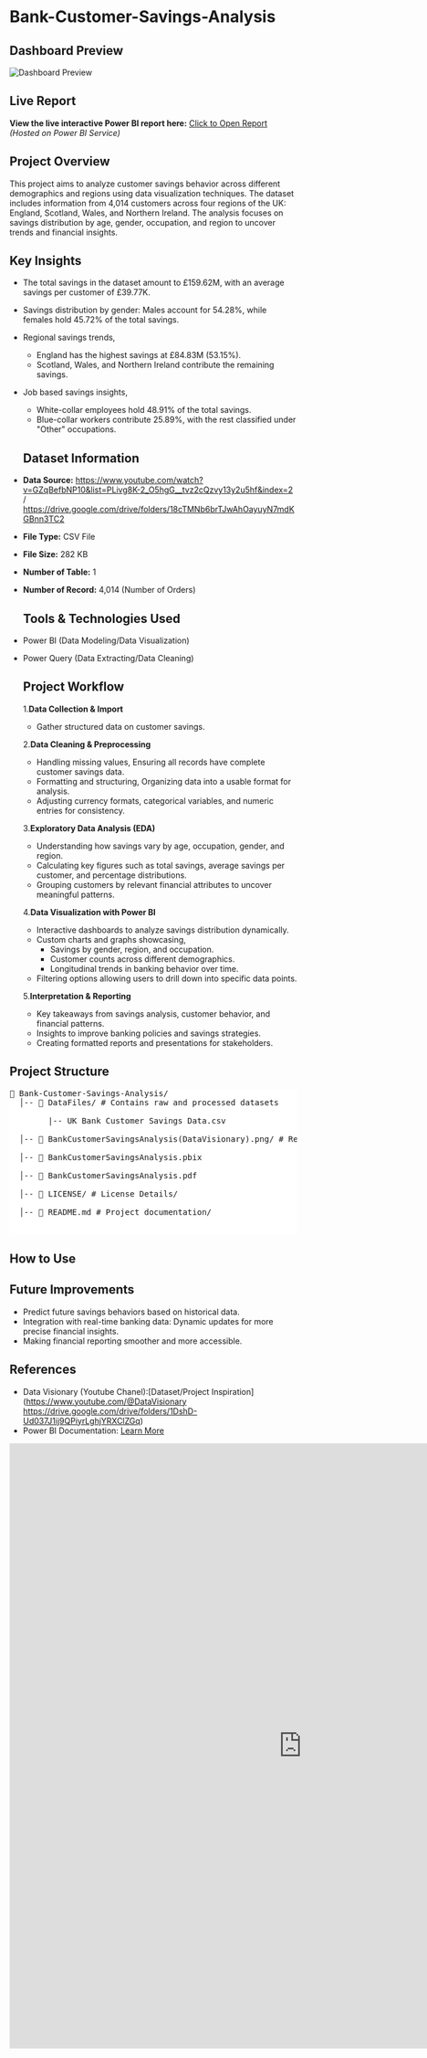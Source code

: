 # Bank-Customer-Savings-Analysis

## Dashboard Preview 

![Dashboard Preview](BankCustomerSavingsAnalysis(DataVisionary).png) 

## Live Report
**View the live interactive Power BI report here:**
[Click to Open Report](https://app.powerbi.com/view?r=eyJrIjoiMTg2ZTFiMmItOGUwMi00YmJjLTkzNDYtNzg5ZGUzYjNlNzdiIiwidCI6IjI1Y2UwMjYxLWJiZDYtNDljZC1hMWUyLTU0MjYwODg2ZDE1OSJ9)   
*(Hosted on Power BI Service)*

## Project Overview 

This project aims to analyze customer savings behavior across different demographics and regions using data visualization techniques. The dataset includes information from 4,014 customers across four regions of the UK: England, Scotland, Wales, and Northern Ireland. The analysis focuses on savings distribution by age, gender, occupation, and region to uncover trends and financial insights.

## Key Insights

- The total savings in the dataset amount to £159.62M, with an average savings per customer of £39.77K.
- Savings distribution by gender: Males account for 54.28%, while females hold 45.72% of the total savings.
- Regional savings trends,
    - England has the highest savings at £84.83M (53.15%).
    - Scotland, Wales, and Northern Ireland contribute the remaining savings.
- Job based savings insights,
    - White-collar employees hold 48.91% of the total savings.
    - Blue-collar workers contribute 25.89%, with the rest classified under "Other" occupations.
 
  ##  Dataset Information

- **Data Source:** https://www.youtube.com/watch?v=GZqBefbNP10&list=PLivg8K-2_O5hgG__tvz2cQzvy13y2u5hf&index=2 / https://drive.google.com/drive/folders/18cTMNb6brTJwAhOayuyN7mdKGBnn3TC2
- **File Type:** CSV File
- **File Size:**  282 KB
- **Number of Table:** 1  
- **Number of Record:** 4,014 (Number of Orders)

  ## Tools & Technologies Used 

- Power BI (Data Modeling/Data Visualization)  
- Power Query (Data Extracting/Data Cleaning)

  ## Project Workflow

  1.**Data Collection & Import**
  - Gather structured data on customer savings.
 
  2.**Data Cleaning & Preprocessing**
  - Handling missing values, Ensuring all records have complete customer savings data.
  - Formatting and structuring, Organizing data into a usable format for analysis.
  - Adjusting currency formats, categorical variables, and numeric entries for consistency.

  3.**Exploratory Data Analysis (EDA)**
  - Understanding how savings vary by age, occupation, gender, and region.
  - Calculating key figures such as total savings, average savings per customer, and percentage distributions.
  - Grouping customers by relevant financial attributes to uncover meaningful patterns.

  4.**Data Visualization with Power BI**
  - Interactive dashboards to analyze savings distribution dynamically.
  - Custom charts and graphs showcasing,
      - Savings by gender, region, and occupation.
      - Customer counts across different demographics.
      - Longitudinal trends in banking behavior over time.
  - Filtering options allowing users to drill down into specific data points.

  5.**Interpretation & Reporting**
  - Key takeaways from savings analysis, customer behavior, and financial patterns.
  - Insights to improve banking policies and savings strategies.
  - Creating formatted reports and presentations for stakeholders.


## Project Structure 

<pre style="background: #fff; padding: 0; border: none; font-family: monospace;">
📂 Bank-Customer-Savings-Analysis/ 
  │-- 📁 DataFiles/ # Contains raw and processed datasets    
    
        |-- UK Bank Customer Savings Data.csv
    
  │-- 📁 BankCustomerSavingsAnalysis(DataVisionary).png/ # Report images 
        
  │-- 📁 BankCustomerSavingsAnalysis.pbix

  │-- 📁 BankCustomerSavingsAnalysis.pdf

  │-- 📄 LICENSE/ # License Details/ 
  
  │-- 📄 README.md # Project documentation/

  
</pre>

## How to Use 


## Future Improvements 

- Predict future savings behaviors based on historical data.
- Integration with real-time banking data: Dynamic updates for more precise financial insights.
- Making financial reporting smoother and more accessible.

## References

- Data Visionary (Youtube Chanel):[Dataset/Project Inspiration](https://www.youtube.com/@DataVisionary https://drive.google.com/drive/folders/1DshD-Ud037J1ij9QPiyrLghjYRXClZGq)
- Power BI Documentation: [Learn More](https://learn.microsoft.com/power-bi/)



<iframe title="BankCustomerSavingsAnalysis" width="1024" height="1060" src="https://app.powerbi.com/view?r=eyJrIjoiMTg2ZTFiMmItOGUwMi00YmJjLTkzNDYtNzg5ZGUzYjNlNzdiIiwidCI6IjI1Y2UwMjYxLWJiZDYtNDljZC1hMWUyLTU0MjYwODg2ZDE1OSJ9" frameborder="0" allowFullScreen="true"></iframe>
